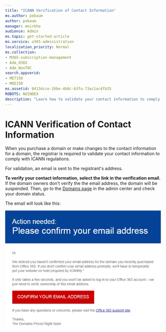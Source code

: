 ```yaml
---
title: "ICANN Verification of Contact Information"
ms.author: pebaum
author: pebaum
manager: mnirkhe
audience: Admin
ms.topic: get-started-article
ms.service: o365-administration
localization_priority: Normal
ms.collection: 
- M365-subscription-management 
- Adm_O365
- Adm_NonTOC
search.appverid:
- MET150
- MOE150
ms.assetid: 0413dcce-26be-4b8c-b3fa-73ac1ac4fb35
ROBOTS: NOINDEX
description: "Learn how to validate your contact information to comply with ICANN regulations."
---
```


# ICANN Verification of Contact Information

When you purchase a domain or make changes to the contact information for a domain, the registrar is required to validate your contact information to comply with ICANN regulations.
  
For validation, an email is sent to the registrant's address.
  
 **To verify your contact information, select the link in the verification email.** If the domain owners don't verify the the email address, the domain will be suspended. Then, go to the [Domains page](http://admin.microsoft.com/adminportal/home?ref=Domains) in the admin center and check your domain status. 
  
The email will look like this:
  
![Email example](../media/8bf27c08-510c-4d49-b152-8d047d038f1f.jpg)
  

